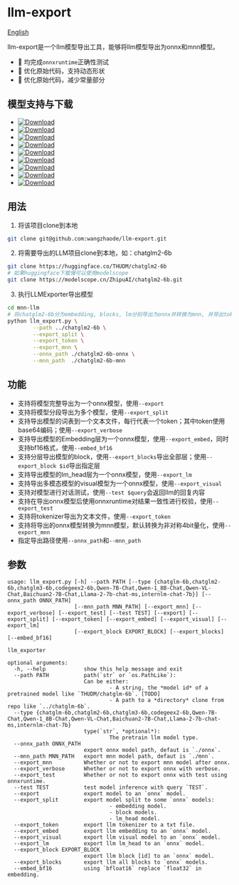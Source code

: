 # llm-export

[English](./README_en.md)

llm-export是一个llm模型导出工具，能够将llm模型导出为onnx和mnn模型。

- 🚀 均完成`onnxruntime`正确性测试
- 🚀 优化原始代码，支持动态形状
- 🚀 优化原始代码，减少常量部分


## 模型支持与下载
- [![Download][download-chatglm-6b-onnx]][release-chatglm-6b-onnx]
- [![Download][download-chatglm2-6b-onnx]][release-chatglm2-6b-onnx]
- [![Download][download-chatglm3-6b-onnx]][release-chatglm3-6b-onnx]
- [![Download][download-codegeex2-6b-onnx]][release-codegeex2-6b-onnx]
- [![Download][download-qwen-7b-chat-onnx]][release-qwen-7b-chat-onnx]
- [![Download][download-baichuan2-7b-chat-onnx]][release-baichuan2-7b-chat-onnx]
- [![Download][download-llama2-7b-chat-onnx]][release-llama2-7b-chat-onnx]
- [![Download][download-qwen-1.8b-chat-onnx]][release-qwen-1.8b-chat-onnx]
- [![Download][download-phi-2-onnx]][release-phi-2-onnx]

[download-chatglm-6b-onnx]: https://img.shields.io/github/downloads/wangzhaode/llm-export/chatglm-6b-onnx/total
[download-chatglm2-6b-onnx]: https://img.shields.io/github/downloads/wangzhaode/llm-export/chatglm2-6b-onnx/total
[download-chatglm3-6b-onnx]: https://img.shields.io/github/downloads/wangzhaode/llm-export/chatglm3-6b-onnx/total
[download-codegeex2-6b-onnx]: https://img.shields.io/github/downloads/wangzhaode/llm-export/codegeex2-6b-onnx/total
[download-qwen-7b-chat-onnx]: https://img.shields.io/github/downloads/wangzhaode/llm-export/qwen-7b-chat-onnx/total
[download-baichuan2-7b-chat-onnx]: https://img.shields.io/github/downloads/wangzhaode/llm-export/baichuan2-7b-chat-onnx/total
[download-llama2-7b-chat-onnx]: https://img.shields.io/github/downloads/wangzhaode/llm-export/llama2-7b-chat-onnx/total
[download-qwen-1.8b-chat-onnx]: https://img.shields.io/github/downloads/wangzhaode/llm-export/qwen-1.8b-onnx/total
[download-phi-2-onnx]: https://img.shields.io/github/downloads/wangzhaode/llm-export/phi-2-onnx/total
[release-chatglm-6b-onnx]: https://github.com/wangzhaode/llm-export/releases/tag/chatglm-6b-onnx
[release-chatglm2-6b-onnx]: https://github.com/wangzhaode/llm-export/releases/tag/chatglm2-6b-onnx
[release-chatglm3-6b-onnx]: https://github.com/wangzhaode/llm-export/releases/tag/chatglm3-6b-onnx
[release-codegeex2-6b-onnx]: https://github.com/wangzhaode/llm-export/releases/tag/codegeex2-6b-onnx
[release-qwen-7b-chat-onnx]: https://github.com/wangzhaode/llm-export/releases/tag/qwen-7b-chat-onnx
[release-baichuan2-7b-chat-onnx]: https://github.com/wangzhaode/llm-export/releases/tag/baichuan2-7b-chat-onnx
[release-llama2-7b-chat-onnx]: https://github.com/wangzhaode/llm-export/releases/tag/llama2-7b-chat-onnx
[release-qwen-1.8b-chat-onnx]: https://github.com/wangzhaode/llm-export/releases/tag/qwen-1.8b-onnx
[release-phi-2-onnx]: https://github.com/wangzhaode/llm-export/releases/tag/phi-2-onnx

## 用法
1. 将该项目clone到本地
```sh
git clone git@github.com:wangzhaode/llm-export.git
```
2. 将需要导出的LLM项目clone到本地，如：chatglm2-6b
```sh
git clone https://huggingface.co/THUDM/chatglm2-6b
# 如果huggingface下载慢可以使用modelscope
git clone https://modelscope.cn/ZhipuAI/chatglm2-6b.git
```
3. 执行LLMExporter导出模型
```sh
cd mnn-llm
# 将chatglm2-6b分为embedding, blocks, lm分别导出为onnx并转换为mnn, 并导出tokenizer.txt
python llm_export.py \
        --path ../chatglm2-6b \
        --export_split \
        --export_token \
        --export_mnn \
        --onnx_path ./chatglm2-6b-onnx \
        --mnn_path  ./chatglm2-6b-mnn 
```

## 功能
- 支持将模型完整导出为一个onnx模型，使用`--export`
- 支持将模型分段导出为多个模型，使用`--export_split`
- 支持导出模型的词表到一个文本文件，每行代表一个token；其中token使用base64编码；使用`--export_verbose`
- 支持导出模型的Embedding层为一个onnx模型，使用`--export_embed`，同时支持bf16格式，使用`--embed_bf16`
- 支持分层导出模型的block，使用`--export_blocks`导出全部层；使用`--export_block $id`导出指定层
- 支持导出模型的lm_head层为一个onnx模型，使用`--export_lm`
- 支持导出多模态模型的visual模型为一个onnx模型，使用`--export_visual`
- 支持对模型进行对话测试，使用`--test $query`会返回llm的回复内容
- 支持在导出onnx模型后使用onnxruntime对结果一致性进行校验，使用`--export_test`
- 支持将tokenizer导出为文本文件，使用`--export_token`
- 支持将导出的onnx模型转换为mnn模型，默认转换为非对称4bit量化，使用`--export_mnn`
- 指定导出路径使用`--onnx_path`和`--mnn_path`

## 参数
```
usage: llm_export.py [-h] --path PATH [--type {chatglm-6b,chatglm2-6b,chatglm3-6b,codegeex2-6b,Qwen-7B-Chat,Qwen-1_8B-Chat,Qwen-VL-Chat,Baichuan2-7B-Chat,Llama-2-7b-chat-ms,internlm-chat-7b}] [--onnx_path ONNX_PATH]
                     [--mnn_path MNN_PATH] [--export_mnn] [--export_verbose] [--export_test] [--test TEST] [--export] [--export_split] [--export_token] [--export_embed] [--export_visual] [--export_lm]
                     [--export_block EXPORT_BLOCK] [--export_blocks] [--embed_bf16]

llm_exporter

optional arguments:
  -h, --help            show this help message and exit
  --path PATH           path(`str` or `os.PathLike`):
                        Can be either:
                                - A string, the *model id* of a pretrained model like `THUDM/chatglm-6b`. [TODO]
                                - A path to a *directory* clone from repo like `../chatglm-6b`.
  --type {chatglm-6b,chatglm2-6b,chatglm3-6b,codegeex2-6b,Qwen-7B-Chat,Qwen-1_8B-Chat,Qwen-VL-Chat,Baichuan2-7B-Chat,Llama-2-7b-chat-ms,internlm-chat-7b}
                        type(`str`, *optional*):
                                The pretrain llm model type.
  --onnx_path ONNX_PATH
                        export onnx model path, defaut is `./onnx`.
  --mnn_path MNN_PATH   export mnn model path, defaut is `./mnn`.
  --export_mnn          Whether or not to export mnn model after onnx.
  --export_verbose      Whether or not to export onnx with verbose.
  --export_test         Whether or not to export onnx with test using onnxruntime.
  --test TEST           test model inference with query `TEST`.
  --export              export model to an `onnx` model.
  --export_split        export model split to some `onnx` models:
                                - embedding model.
                                - block models.
                                - lm_head model.
  --export_token        export llm tokenizer to a txt file.
  --export_embed        export llm embedding to an `onnx` model.
  --export_visual       export llm visual model to an `onnx` model.
  --export_lm           export llm lm_head to an `onnx` model.
  --export_block EXPORT_BLOCK
                        export llm block [id] to an `onnx` model.
  --export_blocks       export llm all blocks to `onnx` models.
  --embed_bf16          using `bfloat16` replace `float32` in embedding.
```
